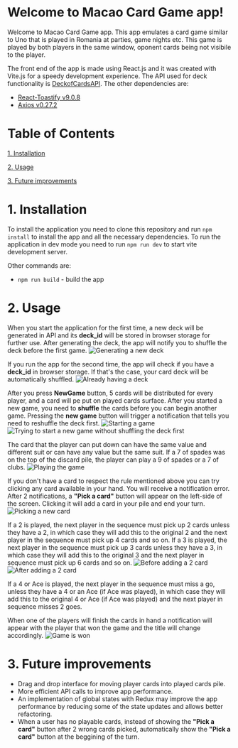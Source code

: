 ﻿# Welcome to Macao Card Game app! <!-- omit in toc -->

Welcome to Macao Card Game app. This app emulates a card game similar to Uno that is played in Romania at parties, game nights etc. This game is played by both players in the same window, oponent cards being not visibile to the player. 

The front end of the app is made using React.js and it was created with Vite.js for a speedy development experience. The API used for deck functionality is [DeckofCardsAPI](https://deckofcardsapi.com/). The other dependencies are:
 - [React-Toastify v9.0.8](https://www.npmjs.com/package/react-toastify)
 - [Axios v0.27.2](https://axios-http.com/docs/intro)

# Table of Contents <!-- omit in toc -->
  [1. Installation](#1-installation)

  [2. Usage](#2-usage)

  [3. Future improvements](#3-future-improvements)


# 1. Installation

To install the application you need to clone this repository and run `npm install` to install the app and all the necessary dependencies. To run the application in dev mode you need to run `npm run dev` to start vite development server.

Other commands are:
- `npm run build` - build the app

# 2. Usage

When you start the application for the first time, a new deck will be generated in API and its **deck_id** will be stored in browser storage for further use. After generating the deck, the app will notify you to shuffle the deck before the first game.
![Generating a new deck](images/generating-new-deck.png)


If you run the app for the second time, the app will check if you have a **deck_id** in browser storage. If that's the case, your card deck will be automatically shuffled.
![Already having a deck](images/starting-window.png)


After you press **NewGame** button, 5 cards will be distributed for every player, and a card will pe put on played cards surface. After you started a new game, you need to **shuffle** the cards before you can begin another game. Pressing the **new game** button will trigger a notification that tells you need to reshuffle the deck first.
![Starting a game](images/started-new-game.png)
![Trying to start a new game without shuffling the deck first](images/shuffle-cards-first.png)

The card that the player can put down can have the same value and different suit or can have any value but the same suit. If a 7 of spades was on the top of the discard pile, the player can play a 9 of spades or a 7 of clubs.
![Playing the game](images/playing-the-game.png)

If you don't have a card to respect the rule mentioned above you can try clicking any card available in your hand. You will receive a notification error. After 2 notifications, a **"Pick a card"** button will appear on the left-side of the screen. Clicking it will add a card in your pile and end your turn.
![Picking a new card](images/picking-new-card.png)

If a 2 is played, the next player in the sequence must pick up 2 cards unless they have a 2, in which case they will add this to the original 2 and the next player in the sequence must pick up 4 cards and so on. If a 3 is played, the next player in the sequence must pick up 3 cards unless they have a 3, in which case they will add this to the original 3 and the next player in sequence must pick up 6 cards and so on.
![Before adding a 2 card](images/adding-2-cards-before.png)
![After adding a 2 card](images/adding-2-cards-after.png)

If a 4 or Ace is played, the next player in the sequence must miss a go, unless they have a 4 or an Ace (if Ace was played), in which case they will add this to the original 4 or Ace (if Ace was played) and the next player in sequence misses 2 goes.

When one of the players will finish the cards in hand a notification will appear with the player that won the game and the title will change accordingly.
![Game is won](images/game-is-won.png)
# 3. Future improvements
- Drag and drop interface for moving player cards into played cards pile.
- More efficient API calls to improve app performance.
- An implementation of global states with Redux may improve the app performance by reducing some of the state updates and allows better refactoring.
- When a user has no playable cards, instead of showing the **"Pick a card"** button after 2 wrong cards picked, automatically show the **"Pick a card"** button at the beggining of the turn.
